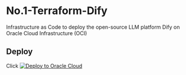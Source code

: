 # No.1-Terraform-Dify
Infrastructure as Code to deploy the open-source LLM platform Dify on Oracle Cloud Infrastructure (OCI)

## Deploy

  Click [![Deploy to Oracle Cloud](https://oci-resourcemanager-plugin.plugins.oci.oraclecloud.com/latest/deploy-to-oracle-cloud.svg)](https://cloud.oracle.com/resourcemanager/stacks/create?region=ap-osaka-1&zipUrl=https://github.com/engchina/No.1-Terraform-Dify/releases/download/v1.0.0/v1.0.0.zip)
